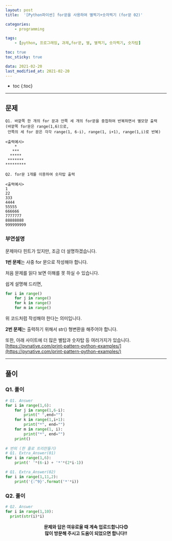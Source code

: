 ```yaml
---
layout: post
title:  '[Python파이썬] for문을 사용하여 별찍기+숫자찍기 (for문 02)'

categories:
    - programming

tags:
    - [python, 프로그래밍, 과제,for문, 별, 별찍기, 숫자찍기, 숫자탑]

toc: true
toc_sticky: true

data: 2021-02-20
last_modified_at: 2021-02-20
---
```


* toc
{:toc}

---

## 문제

    Q1. 바깥쪽 한 개의 for 문과 안쪽 세 개의 for문을 중첩하여 반복하면서 별모양 출력
    (바깥쪽 for문은 range(1,6)으로,
     안쪽의 세 for 문은 각각 range(1, 6-i), range(1, i+1), range(1,i)로 반복)

    <출력예시>
        *
       ***
      *****
     *******
    *********

    Q2. for문 1개를 이용하여 숫자탑 출력

    <출력예시>
    1
    22
    333
    4444
    55555
    666666
    7777777
    88888888
    999999999





### 부연설명

문제마다 힌트가 있지만, 조금 더 설명하겠습니다.<br>

**1번 문제**는 사중 for 문으로 작성해야 합니다.<br>

처음 문제를 읽다 보면 이해를 못 하실 수 있습니다.<br>

쉽게 설명해 드리면,<br>

~~~python
for i in range()
    for j in range()
    for k in range()
    for m in range()
~~~

위 코드처럼 작성해야 한다는 의미입니다.<br>

**2번 문제**는 출력하기 위해서 str() 형변환을 해주어야 합니다.<br>

또한, 아래 사이트에 더 많은 별탑과 숫자탑 등 여러가지가 있습니다.<br>
[https://pynative.com/print-pattern-python-examples/](https://pynative.com/print-pattern-python-examples/)

---

## 풀이

### Q1. 풀이

~~~python
# Q1. Answer
for i in range(1,6):
    for j in range(1,6-i):
        print(" ",end="")
    for k in range(1,i+1):
        print("*", end="")
    for m in range(1, i):
        print("*", end="")
    print()
    
# 번외 (한 줄로 트리만들기)
# Q1. Extra_Answer(01)
for i in range(1,6):
    print(' '*(6-i) + '*'*(2*i-1))

# Q1. Extra_Answer(02)
for i in range(1,11,2):
    print('{:^9}'.format('*'*i))
~~~

### Q2. 풀이

~~~python
# Q2. Answer
for i in range(1,10):
  print(str(i)*i)
~~~

<center>

<b>문제와 답은 여유로울 때 계속 업로드합니다😊<br>
많이 방문해 주시고 도움이 되었으면 합니다!!</b>

</center>
